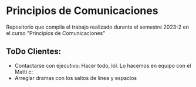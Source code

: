 ﻿# Principios de Comunicaciones
 Repositorio que compila el trabajo realizado durante el semestre 2023-2 en el curso "Principios de Comunicaciones"

## ToDo Clientes:
- Contactarse con ejecutivo: Hacer todo, lol. Lo hacemos en equipo con el Matti c:
- Arreglar dramas con los saltos de línea y espacios

